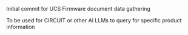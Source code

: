 Initial commit for UCS Firmware document data gathering

To be used for CIRCUIT or other AI LLMs to query for specific product information

